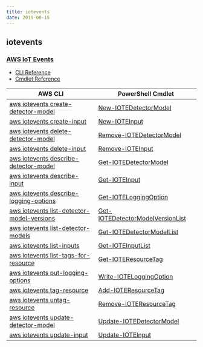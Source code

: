 ```yaml
---
title: iotevents
date: 2019-08-15
---
```


## iotevents

### [AWS IoT Events](https://aws.amazon.com/iot-events/)

* [CLI Reference](https://docs.aws.amazon.com/cli/latest/reference/iotevents/index.html)
* [Cmdlet Reference](https://docs.aws.amazon.com/powershell/latest/reference/items/AWS_IoT_Events_cmdlets.html)

|AWS CLI|PowerShell Cmdlet|
|----|----|
|[aws iotevents create-detector-model](https://docs.aws.amazon.com/cli/latest/reference/iotevents/create-detector-model.html)|[New-IOTEDetectorModel](https://docs.aws.amazon.com/powershell/latest/reference/items/New-IOTEDetectorModel.html)|
|[aws iotevents create-input](https://docs.aws.amazon.com/cli/latest/reference/iotevents/create-input.html)|[New-IOTEInput](https://docs.aws.amazon.com/powershell/latest/reference/items/New-IOTEInput.html)|
|[aws iotevents delete-detector-model](https://docs.aws.amazon.com/cli/latest/reference/iotevents/delete-detector-model.html)|[Remove-IOTEDetectorModel](https://docs.aws.amazon.com/powershell/latest/reference/items/Remove-IOTEDetectorModel.html)|
|[aws iotevents delete-input](https://docs.aws.amazon.com/cli/latest/reference/iotevents/delete-input.html)|[Remove-IOTEInput](https://docs.aws.amazon.com/powershell/latest/reference/items/Remove-IOTEInput.html)|
|[aws iotevents describe-detector-model](https://docs.aws.amazon.com/cli/latest/reference/iotevents/describe-detector-model.html)|[Get-IOTEDetectorModel](https://docs.aws.amazon.com/powershell/latest/reference/items/Get-IOTEDetectorModel.html)|
|[aws iotevents describe-input](https://docs.aws.amazon.com/cli/latest/reference/iotevents/describe-input.html)|[Get-IOTEInput](https://docs.aws.amazon.com/powershell/latest/reference/items/Get-IOTEInput.html)|
|[aws iotevents describe-logging-options](https://docs.aws.amazon.com/cli/latest/reference/iotevents/describe-logging-options.html)|[Get-IOTELoggingOption](https://docs.aws.amazon.com/powershell/latest/reference/items/Get-IOTELoggingOption.html)|
|[aws iotevents list-detector-model-versions](https://docs.aws.amazon.com/cli/latest/reference/iotevents/list-detector-model-versions.html)|[Get-IOTEDetectorModelVersionList](https://docs.aws.amazon.com/powershell/latest/reference/items/Get-IOTEDetectorModelVersionList.html)|
|[aws iotevents list-detector-models](https://docs.aws.amazon.com/cli/latest/reference/iotevents/list-detector-models.html)|[Get-IOTEDetectorModelList](https://docs.aws.amazon.com/powershell/latest/reference/items/Get-IOTEDetectorModelList.html)|
|[aws iotevents list-inputs](https://docs.aws.amazon.com/cli/latest/reference/iotevents/list-inputs.html)|[Get-IOTEInputList](https://docs.aws.amazon.com/powershell/latest/reference/items/Get-IOTEInputList.html)|
|[aws iotevents list-tags-for-resource](https://docs.aws.amazon.com/cli/latest/reference/iotevents/list-tags-for-resource.html)|[Get-IOTEResourceTag](https://docs.aws.amazon.com/powershell/latest/reference/items/Get-IOTEResourceTag.html)|
|[aws iotevents put-logging-options](https://docs.aws.amazon.com/cli/latest/reference/iotevents/put-logging-options.html)|[Write-IOTELoggingOption](https://docs.aws.amazon.com/powershell/latest/reference/items/Write-IOTELoggingOption.html)|
|[aws iotevents tag-resource](https://docs.aws.amazon.com/cli/latest/reference/iotevents/tag-resource.html)|[Add-IOTEResourceTag](https://docs.aws.amazon.com/powershell/latest/reference/items/Add-IOTEResourceTag.html)|
|[aws iotevents untag-resource](https://docs.aws.amazon.com/cli/latest/reference/iotevents/untag-resource.html)|[Remove-IOTEResourceTag](https://docs.aws.amazon.com/powershell/latest/reference/items/Remove-IOTEResourceTag.html)|
|[aws iotevents update-detector-model](https://docs.aws.amazon.com/cli/latest/reference/iotevents/update-detector-model.html)|[Update-IOTEDetectorModel](https://docs.aws.amazon.com/powershell/latest/reference/items/Update-IOTEDetectorModel.html)|
|[aws iotevents update-input](https://docs.aws.amazon.com/cli/latest/reference/iotevents/update-input.html)|[Update-IOTEInput](https://docs.aws.amazon.com/powershell/latest/reference/items/Update-IOTEInput.html)|

